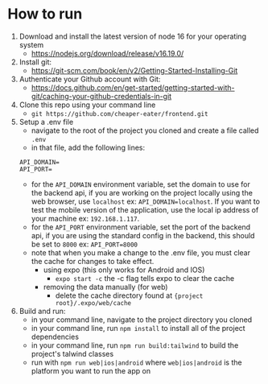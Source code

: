 # How to run

1. Download and install the latest version of node 16 for your operating system
   - https://nodejs.org/download/release/v16.19.0/
2. Install git:
   - https://git-scm.com/book/en/v2/Getting-Started-Installing-Git
3. Authenticate your Github account with Git:
   - https://docs.github.com/en/get-started/getting-started-with-git/caching-your-github-credentials-in-git
4. Clone this repo using your command line
   - `git https://github.com/cheaper-eater/frontend.git`
5. Setup a .env file
   - navigate to the root of the project you cloned and create a file called `.env`
   - in that file, add the following lines:
   ```
   API_DOMAIN=
   API_PORT=
   ```
   - for the `API_DOMAIN` environment variable, set the domain to use for the backend api, if you are working on the project locally using the web browser, use `localhost` ex: `API_DOMAIN=localhost`. If you want to test the mobile version of the application, use the local ip address of your machine ex: `192.168.1.117`.
   - for the `API_PORT` environment variable, set the port of the backend api, if you are using the standard config in the backend, this should be set to `8000` ex: `API_PORT=8000`
   - note that when you make a change to the .env file, you must clear the cache for changes to take effect.
     - using expo (this only works for Android and IOS)
       - `expo start -c` the -c flag tells expo to clear the cache
     - removing the data manually (for web)
       - delete the cache directory found at `{project root}/.expo/web/cache`
6. Build and run:
   - in your command line, navigate to the project directory you cloned
   - in your command line, run `npm install` to install all of the project dependencies
   - in your command line, run `npm run build:tailwind` to build the project's talwind classes
   - run with `npm run web|ios|android` where `web|ios|android` is the platform you want to run the app on
